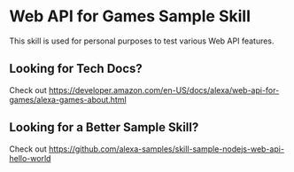 # Web API for Games Sample Skill
This skill is used for personal purposes to test various Web API features.

## Looking for Tech Docs?
Check out https://developer.amazon.com/en-US/docs/alexa/web-api-for-games/alexa-games-about.html

## Looking for a Better Sample Skill?

Check out https://github.com/alexa-samples/skill-sample-nodejs-web-api-hello-world

